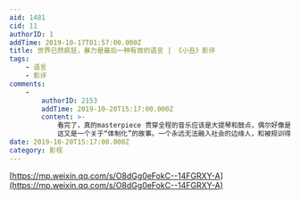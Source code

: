 ```yaml
---
aid: 1481
cid: 11
authorID: 1
addTime: 2019-10-17T01:57:00.000Z
title: 世界已然疯狂，暴力是最后一种有效的语言 | 《小丑》影评
tags:
    - 语言
    - 影评
comments:
    -
        authorID: 2153
        addTime: 2019-10-20T15:17:00.000Z
        content: >-
            看完了，真的masterpiece 贯穿全程的音乐应该是大提琴和鼓点，偶尔好像是一场葬礼，偶尔恢弘却又疯狂。
            这又是一个关于“体制化”的故事。一个永远无法融入社会的边缘人，和被规训得循规蹈矩的普通人之间产生了巨大的裂痕。主角在生活中与体制的方方面面碰撞，最后终于将这个社会撕开一条裂痕。
date: 2019-10-20T15:17:00.000Z
category: 影视
---
```


[https://mp.weixin.qq.com/s/O8dGg0eFokC--14FGRXY-A](https://mp.weixin.qq.com/s/O8dGg0eFokC--14FGRXY-A)
